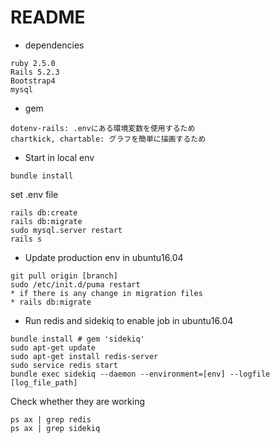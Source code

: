 # README

* dependencies

```
ruby 2.5.0
Rails 5.2.3
Bootstrap4
mysql 
```

* gem

```
dotenv-rails: .envにある環境変数を使用するため
chartkick, chartable: グラフを簡単に描画するため
```

* Start in local env

```
bundle install
```
set .env file
```
rails db:create
rails db:migrate
sudo mysql.server restart
rails s
```
* Update production env in ubuntu16.04

```
git pull origin [branch]
sudo /etc/init.d/puma restart
* if there is any change in migration files
* rails db:migrate
```

* Run redis and sidekiq to enable job in ubuntu16.04

```
bundle install # gem 'sidekiq'
sudo apt-get update
sudo apt-get install redis-server
sudo service redis start
bundle exec sidekiq --daemon --environment=[env] --logfile [log_file_path]
```
Check whether they are working
```
ps ax | grep redis
ps ax | grep sidekiq
```
